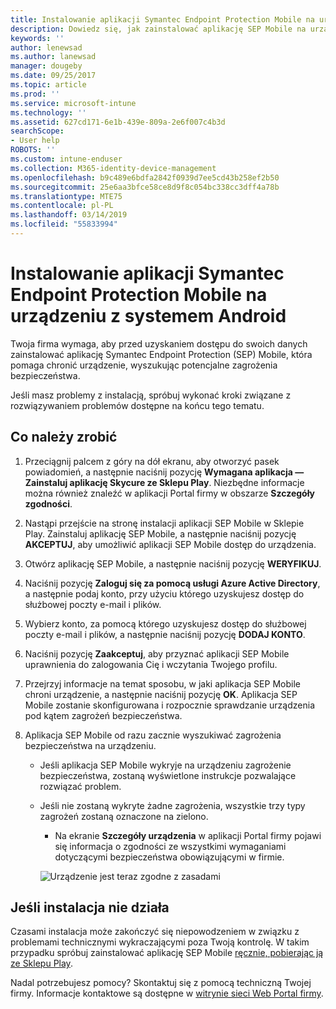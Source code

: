 ```yaml
---
title: Instalowanie aplikacji Symantec Endpoint Protection Mobile na urządzeniu z systemem Android | Microsoft Docs
description: Dowiedz się, jak zainstalować aplikację SEP Mobile na urządzeniu z systemem Android.
keywords: ''
author: lenewsad
ms.author: lanewsad
manager: dougeby
ms.date: 09/25/2017
ms.topic: article
ms.prod: ''
ms.service: microsoft-intune
ms.technology: ''
ms.assetid: 627cd171-6e1b-439e-809a-2e6f007c4b3d
searchScope:
- User help
ROBOTS: ''
ms.custom: intune-enduser
ms.collection: M365-identity-device-management
ms.openlocfilehash: b9c489e6bdfa2842f0939d7ee5cd43b258ef2b50
ms.sourcegitcommit: 25e6aa3bfce58ce8d9f8c054bc338cc3dff4a78b
ms.translationtype: MTE75
ms.contentlocale: pl-PL
ms.lasthandoff: 03/14/2019
ms.locfileid: "55833994"
---
```

# <a name="install-symantec-endpoint-protection-mobile-on-your-android-device"></a>Instalowanie aplikacji Symantec Endpoint Protection Mobile na urządzeniu z systemem Android

Twoja firma wymaga, aby przed uzyskaniem dostępu do swoich danych zainstalować aplikację Symantec Endpoint Protection (SEP) Mobile, która pomaga chronić urządzenie, wyszukując potencjalne zagrożenia bezpieczeństwa.

Jeśli masz problemy z instalacją, spróbuj wykonać kroki związane z rozwiązywaniem problemów dostępne na końcu tego tematu.

## <a name="what-you-need-to-do"></a>Co należy zrobić

1. Przeciągnij palcem z góry na dół ekranu, aby otworzyć pasek powiadomień, a następnie naciśnij pozycję **Wymagana aplikacja — Zainstaluj aplikację Skycure ze Sklepu Play**. Niezbędne informacje można również znaleźć w aplikacji Portal firmy w obszarze __Szczegóły zgodności__.

2. Nastąpi przejście na stronę instalacji aplikacji SEP Mobile w Sklepie Play. Zainstaluj aplikację SEP Mobile, a następnie naciśnij pozycję **AKCEPTUJ**, aby umożliwić aplikacji SEP Mobile dostęp do urządzenia.

3. Otwórz aplikację SEP Mobile, a następnie naciśnij pozycję **WERYFIKUJ**.

4. Naciśnij pozycję **Zaloguj się za pomocą usługi Azure Active Directory**, a następnie podaj konto, przy użyciu którego uzyskujesz dostęp do służbowej poczty e-mail i plików.

5. Wybierz konto, za pomocą którego uzyskujesz dostęp do służbowej poczty e-mail i plików, a następnie naciśnij pozycję **DODAJ KONTO**.

6. Naciśnij pozycję **Zaakceptuj**, aby przyznać aplikacji SEP Mobile uprawnienia do zalogowania Cię i wczytania Twojego profilu.

7. Przejrzyj informacje na temat sposobu, w jaki aplikacja SEP Mobile chroni urządzenie, a następnie naciśnij pozycję **OK**. Aplikacja SEP Mobile zostanie skonfigurowana i rozpocznie sprawdzanie urządzenia pod kątem zagrożeń bezpieczeństwa.

8. Aplikacja SEP Mobile od razu zacznie wyszukiwać zagrożenia bezpieczeństwa na urządzeniu.

   * Jeśli aplikacja SEP Mobile wykryje na urządzeniu zagrożenie bezpieczeństwa, zostaną wyświetlone instrukcje pozwalające rozwiązać problem.

   * Jeśli nie zostaną wykryte żadne zagrożenia, wszystkie trzy typy zagrożeń zostaną oznaczone na zielono.

     * Na ekranie **Szczegóły urządzenia** w aplikacji Portal firmy pojawi się informacja o zgodności ze wszystkimi wymaganiami dotyczącymi bezpieczeństwa obowiązującymi w firmie.

     ![Urządzenie jest teraz zgodne z zasadami](./media/mtd-device-now-compliant-android.png)

## <a name="if-the-installation-doesnt-work"></a>Jeśli instalacja nie działa

Czasami instalacja może zakończyć się niepowodzeniem w związku z problemami technicznymi wykraczającymi poza Twoją kontrolę. W takim przypadku spróbuj zainstalować aplikację SEP Mobile [ręcznie, pobierając ją ze Sklepu Play](https://play.google.com/store/apps/details?id=com.skycure.skycure).

Nadal potrzebujesz pomocy? Skontaktuj się z pomocą techniczną Twojej firmy. Informacje kontaktowe są dostępne w [witrynie sieci Web Portal firmy](https://go.microsoft.com/fwlink/?linkid=2010980).
